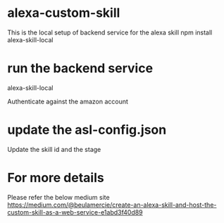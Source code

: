 # alexa-custom-skill
This is the local setup of backend service for the alexa skill 
npm install alexa-skill-local

# run the backend service
alexa-skill-local

Authenticate against the amazon account

# update the asl-config.json
Update the skill id and the stage

# For more details
Please refer the below medium site
https://medium.com/@beulamercie/create-an-alexa-skill-and-host-the-custom-skill-as-a-web-service-e1abd3f40d89
